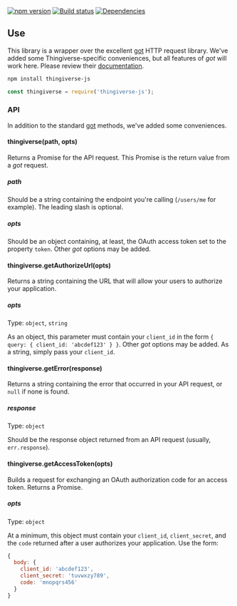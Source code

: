 [![npm version](https://badge.fury.io/js/thingiverse-js.svg)](https://badge.fury.io/js/thingiverse-js)
[![Build status](https://travis-ci.org/makerbot/thingiverse-js.svg?branch=master)](https://travis-ci.org/makerbot/thingiverse-js)
[![Dependencies](https://david-dm.org/makerbot/thingiverse-js.svg)](https://david-dm.org/makerbot/thingiverse-js)

## Use

This library is a wrapper over the excellent [got](https://github.com/sindresorhus/got) HTTP request library.
We've added some Thingiverse-specific conveniences, but all features of _got_ will work here. Please review their
[documentation](https://github.com/sindresorhus/got#readme).

```sh
npm install thingiverse-js
```
```js
const thingiverse = require('thingiverse-js');
```

### API

In addition to the standard [got](https://github.com/sindresorhus/got) methods, we've added
some conveniences.

#### thingiverse(path, opts)

Returns a Promise for the API request. This Promise is the return value from a _got_ request.

##### path

Should be a string containing the endpoint you're calling (`/users/me` for example). The leading slash is optional.

##### opts

Should be an object containing, at least, the OAuth access token set to the property `token`. Other _got_ options may be added.

#### thingiverse.getAuthorizeUrl(opts)

Returns a string containing the URL that will allow your users to authorize your application.

##### opts

Type: `object`, `string`

As an object, this parameter must contain your `client_id` in the form `{ query: { client_id: 'abcdef123' } }`. Other _got_ options may be added.
As a string, simply pass your `client_id`.

#### thingiverse.getError(response)

Returns a string containing the error that occurred in your API request, or `null` if none is found.

##### response

Type: `object`

Should be the response object returned from an API request (usually, `err.response`).

#### thingiverse.getAccessToken(opts)

Builds a request for exchanging an OAuth authorization code for an access token. Returns a Promise.

##### opts

Type: `object`

At a minimum, this object must contain your `client_id`, `client_secret`, and the `code`
returned after a user authorizes your application. Use the form:
```js
{
  body: {
    client_id: 'abcdef123',
    client_secret: 'tuvwxzy789',
    code: 'mnopqrs456'
  }
}
```
